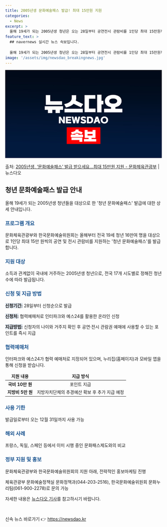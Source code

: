 ```yaml
---
title: 2005년생 문화예술패스 발급! 최대 15만원 지원
categories:
  - News
excerpt: >
  올해 19세가 되는 2005년생 청년은 오는 28일부터 공연전시 관람비를 1인당 최대 15만원까지 받을 수 …
feature_text: >
  ## navernews 실시간 뉴스 속보입니다.

  올해 19세가 되는 2005년생 청년은 오는 28일부터 공연전시 관람비를 1인당 최대 15만원까지 받을 수 …
image: '/assets/img/newsdao_breakingnews.jpg'
---
```


![뉴스다오 속보](/assets/img/newsdao_breakingnews.jpg)

<p>출처: <a href="https://newsdao.kr/3390" rel="dofollow">2005년생, ‘문화예술패스’ 발급 받으세요…최대 15만원 지원 - 문화체육관광부</a> | 뉴스다오</p>

<h2 data-ke-size="size26">청년 문화예술패스 발급 안내</h2>
<p data-ke-size="size16">올해 19세가 되는 2005년생 청년들을 대상으로 한 '청년 문화예술패스' 발급에 대한 상세 안내입니다.</p>
<h3><b><span style="color: #1a5490;">프로그램 개요</span></b></h3>
<p data-ke-size="size16">문화체육관광부와 한국문화예술위원회는 올해부터 전국 19세 청년 16만여 명을 대상으로 1인당 최대 15만 원씩의 공연 및 전시 관람비를 지원하는 '청년 문화예술패스'를 발급합니다.</p>
<h3><b><span style="color: #1a5490;">지원 대상</span></b></h3>
<p data-ke-size="size16">소득과 관계없이 국내에 거주하는 2005년생 청년으로, 전국 17개 시도별로 정해진 청년 수에 따라 발급됩니다.</p>
<h3><b><span style="color: #1a5490;">신청 및 지급 방법</span></b></h3>
<p data-ke-size="size16"><b><span style="background-color: #21538527;">신청기간:</span></b> 28일부터 신청순으로 발급</p>
<p data-ke-size="size16"><b><span style="background-color: #21538527;">신청처:</span></b> 협력예매처로 인터파크와 예스24를 활용한 온라인 신청</p>
<p data-ke-size="size16"><b><span style="background-color: #21538527;">지급방법:</span></b> 신청자의 나이와 거주지 확인 후 공연·전시 관람권 예매에 사용할 수 있는 포인트를 즉시 지급</p>
<h3><b><span style="color: #1a5490;">협력예매처</span></b></h3>
<p data-ke-size="size16">인터파크와 예스24가 협력 예매처로 지정되어 있으며, 누리집(홈페이지)과 모바일 앱을 통해 신청을 받습니다.</p>
<table>
<thead>
<tr>
<td style="text-align: center; height: 17px;"><b>지원 내용</b></td>
<td style="text-align: center; height: 17px;"><b>지급 방식</b></td>
</tr>
</thead>
<tbody>
<tr>
<td style="text-align: center; height: 17px;"><b>국비 10만 원</b></td>
<td style="text-align: center; height: 17px;">포인트 지급</td>
</tr>
<tr>
<td style="text-align: center; height: 17px;"><b>지방비 5만 원</b></td>
<td style="text-align: center; height: 17px;">지방자치단체의 추경예산 확보 후 추가 지급 예정</td>
</tr>
</tbody>
</table>
<h3><b><span style="color: #1a5490;">사용 기한</span></b></h3>
<p data-ke-size="size16">발급일로부터 오는 12월 31일까지 사용 가능</p>
<h3><b><span style="color: #1a5490;">해외 사례</span></b></h3>
<p data-ke-size="size16">프랑스, 독일, 스페인 등에서 이미 시행 중인 문화패스제도와의 비교</p>
<h3><b><span style="color: #1a5490;">정부 지원 및 홍보</span></b></h3>
<p data-ke-size="size16">문화체육관광부와 한국문화예술위원회의 지원 아래, 전략적인 홍보마케팅 진행</p>
<p data-ke-size="size16">체육관광부 문화예술정책실 문화정책과(044-203-2516), 한국문화예술위원회 문화누리팀(061-900-2278)로 문의 가능</p>
<p data-ke-size="size16">자세한 내용은 <a href="https://newsdao.kr/3390">뉴스다오 기사</a>를 참고하시기 바랍니다.</p>
<p data-ke-size="size16">&nbsp;</p> 

신속 뉴스 바로가기 👉 <a href="https://newsdao.kr" rel="dofollow">https://newsdao.kr</a>


